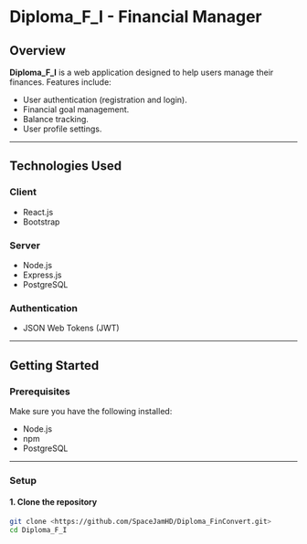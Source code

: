 # Diploma_F_I - Financial Manager

## Overview

**Diploma_F_I** is a web application designed to help users manage their finances. Features include:

- User authentication (registration and login).
- Financial goal management.
- Balance tracking.
- User profile settings.

---

## Technologies Used

### Client

- React.js
- Bootstrap

### Server

- Node.js
- Express.js
- PostgreSQL

### Authentication

- JSON Web Tokens (JWT)

---

## Getting Started

### Prerequisites

Make sure you have the following installed:

- Node.js
- npm
- PostgreSQL

---

### Setup

#### 1. Clone the repository

```bash
git clone <https://github.com/SpaceJamHD/Diploma_FinConvert.git>
cd Diploma_F_I
```
